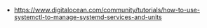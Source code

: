 * https://www.digitalocean.com/community/tutorials/how-to-use-systemctl-to-manage-systemd-services-and-units
